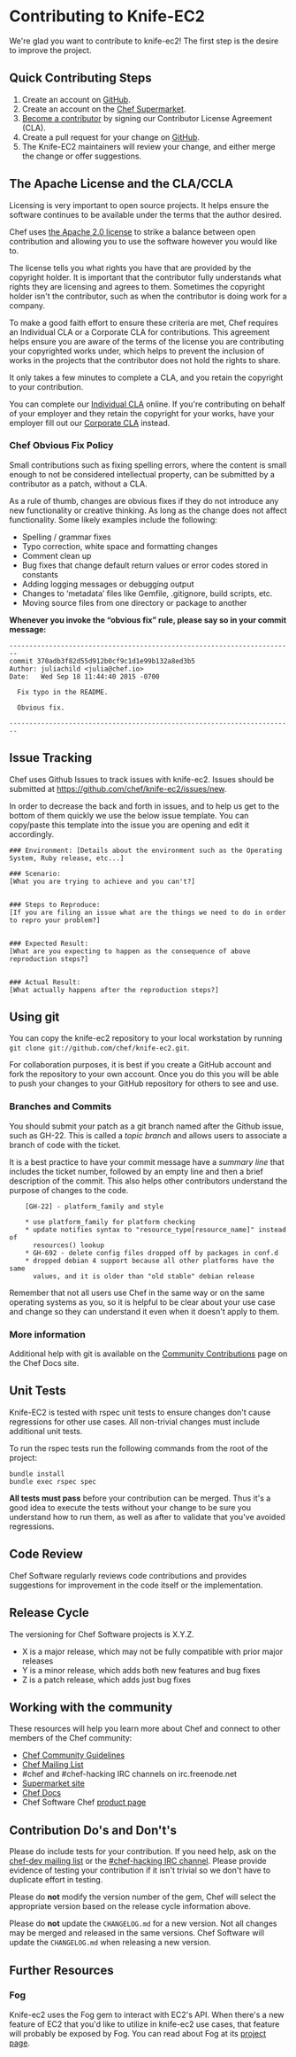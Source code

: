 # Contributing to Knife-EC2

We're glad you want to contribute to knife-ec2! The first
step is the desire to improve the project.

## Quick Contributing Steps

1. Create an account on [GitHub](https://github.com).
2. Create an account on the [Chef Supermarket](https://supermarket.chef.io/).
3. [Become a contributor](https://supermarket.chef.io/become-a-contributor) by
signing our Contributor License Agreement (CLA).
4. Create a pull request for your change on [GitHub](https://github.com/chef/knife-ec2/pulls).
5. The Knife-EC2 maintainers will review your change, and either merge the
change or offer suggestions.

## The Apache License and the CLA/CCLA
Licensing is very important to open source projects. It helps ensure the
software continues to be available under the terms that the author desired.

Chef uses [the Apache 2.0 license](http://www.apache.org/licenses/LICENSE-2.0)
to strike a balance between open contribution and allowing you to use the
software however you would like to.

The license tells you what rights you have that are provided by the copyright
holder. It is important that the contributor fully understands what rights they
are licensing and agrees to them. Sometimes the copyright holder isn't the
contributor, such as when the contributor is doing work for a company.

To make a good faith effort to ensure these criteria are met, Chef requires an
Individual CLA or a Corporate CLA for contributions. This agreement helps ensure
you are aware of the terms of the license you are contributing your copyrighted
works under, which helps to prevent the inclusion of works in the projects that
the contributor does not hold the rights to share.

It only takes a few minutes to complete a CLA, and you retain the copyright to
your contribution.

You can complete our [Individual
CLA](https://supermarket.chef.io/icla-signatures/new) online. If you're
contributing on behalf of your employer and they retain the copyright for your
works, have your employer fill out our [Corporate
CLA](https://supermarket.chef.io/ccla-signatures/new) instead.

### Chef Obvious Fix Policy

Small contributions such as fixing spelling errors, where the content is small enough
  to not be considered intellectual property, can be submitted by a contributor as a patch,
  without a CLA.

As a rule of thumb, changes are obvious fixes if they do not introduce any new functionality
  or creative thinking. As long as the change does not affect functionality. Some likely
  examples include the following:

* Spelling / grammar fixes
* Typo correction, white space and formatting changes
* Comment clean up
* Bug fixes that change default return values or error codes stored in constants
* Adding logging messages or debugging output
* Changes to ‘metadata’ files like Gemfile, .gitignore, build scripts, etc.
* Moving source files from one directory or package to another

**Whenever you invoke the “obvious fix” rule, please say so in your commit message:**

```
------------------------------------------------------------------------
commit 370adb3f82d55d912b0cf9c1d1e99b132a8ed3b5
Author: juliachild <julia@chef.io>
Date:   Wed Sep 18 11:44:40 2015 -0700

  Fix typo in the README.

  Obvious fix.

------------------------------------------------------------------------
```

## <a name="issues"></a>Issue Tracking

Chef uses Github Issues to track issues with knife-ec2. Issues should be
submitted at https://github.com/chef/knife-ec2/issues/new.

In order to decrease the back and forth in issues, and to help us get to
the bottom of them quickly we use the below issue template. You can copy/paste
this template into the issue you are opening and edit it accordingly.

<a name="issuetemplate"></a>
```
### Environment: [Details about the environment such as the Operating System, Ruby release, etc...]

### Scenario:
[What you are trying to achieve and you can't?]


### Steps to Reproduce:
[If you are filing an issue what are the things we need to do in order to repro your problem?]


### Expected Result:
[What are you expecting to happen as the consequence of above reproduction steps?]


### Actual Result:
[What actually happens after the reproduction steps?]
```

## Using git

You can copy the knife-ec2 repository to your local workstation by running
`git clone git://github.com/chef/knife-ec2.git`.

For collaboration purposes, it is best if you create a GitHub account
and fork the repository to your own account. Once you do this you will
be able to push your changes to your GitHub repository for others to
see and use.

### Branches and Commits

You should submit your patch as a git branch named after the Github
issue, such as GH-22. This is called a _topic branch_ and allows users
to associate a branch of code with the ticket.

It is a best practice to have your commit message have a _summary
line_ that includes the ticket number, followed by an empty line and
then a brief description of the commit. This also helps other
contributors understand the purpose of changes to the code.

```text
    [GH-22] - platform_family and style

    * use platform_family for platform checking
    * update notifies syntax to "resource_type[resource_name]" instead of
      resources() lookup
    * GH-692 - delete config files dropped off by packages in conf.d
    * dropped debian 4 support because all other platforms have the same
      values, and it is older than "old stable" debian release
```

Remember that not all users use Chef in the same way or on the same
operating systems as you, so it is helpful to be clear about your use
case and change so they can understand it even when it doesn't apply
to them.

### More information

Additional help with git is available on the [Community
Contributions](https://docs.chef.io/community_contributions.html#use-git)
page on the Chef Docs site.

## Unit Tests

Knife-EC2 is tested with rspec unit tests to ensure changes don't cause
regressions for other use cases. All non-trivial changes must include
additional unit tests.

To run the rspec tests run the following commands from the root of the
project:

    bundle install
    bundle exec rspec spec

**All tests must pass** before your contribution can be merged. Thus it's a good idea
to execute the tests without your change to be sure you understand how to run
them, as well as after to validate that you've avoided regressions.

## Code Review

Chef Software regularly reviews code contributions and provides suggestions
for improvement in the code itself or the implementation.

## Release Cycle

The versioning for Chef Software projects is X.Y.Z.

* X is a major release, which may not be fully compatible with prior
  major releases
* Y is a minor release, which adds both new features and bug fixes
* Z is a patch release, which adds just bug fixes

## Working with the community

These resources will help you learn more about Chef and connect to
other members of the Chef community:

* [Chef Community Guidelines](https://docs.chef.io/community_guidelines.html)
* [Chef Mailing List](https://discourse.chef.io/c/dev)
* #chef and #chef-hacking IRC channels on irc.freenode.net
* [Supermarket site](https://supermarket.chef.io/)
* [Chef Docs](http://docs.chef.io)
* Chef Software Chef [product page](https://www.chef.io/chef/)


## Contribution Do's and Don't's

Please do include tests for your contribution. If you need help, ask on the
[chef-dev mailing list](https://discourse.chef.io/c/dev) or the [#chef-hacking
IRC channel](https://botbot.me/freenode/chef-hacking/). Please provide
evidence of testing your contribution if it isn't trivial so we don't have to
duplicate effort in testing.

Please do **not** modify the version number of the gem, Chef
will select the appropriate version based on the release cycle
information above.

Please do **not** update the `CHANGELOG.md` for a new version. Not all
changes may be merged and released in the same versions. Chef Software
will update the `CHANGELOG.md` when releasing a new version.

## Further Resources

### Fog

Knife-ec2 uses the Fog gem to interact with EC2's API. When there's a new
feature of EC2 that you'd like to utilize in knife-ec2 use cases, that feature
will probably be exposed by Fog. You can read about Fog
at its [project page](https://github.com/fog/fog).

